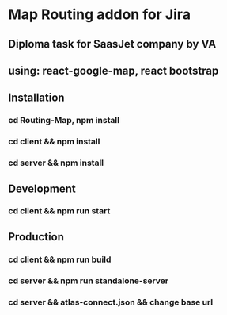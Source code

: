 # Map Routing addon for Jira   
## Diploma task for SaasJet company by VA
## using: react-google-map, react bootstrap

## Installation
### cd Routing-Map, npm install 
### cd client && npm install 
### cd server && npm install
## Development
### cd client && npm run start
## Production
### cd client && npm run build
### cd server && npm run standalone-server
### cd server && atlas-connect.json && change base url
